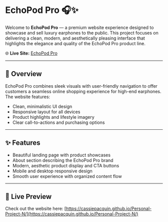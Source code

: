 # EchoPod Pro 🎧✨

Welcome to **EchoPod Pro** — a premium website experience designed to showcase and sell luxury earphones to the public. This project focuses on delivering a clean, modern, and aesthetically pleasing interface that highlights the elegance and quality of the EchoPod Pro product line.

🌐 **Live Site:** [EchoPod Pro](https://cassiepacquin.github.io/Personal-Project-N/)

---

## 📸 Overview

EchoPod Pro combines sleek visuals with user-friendly navigation to offer customers a seamless online shopping experience for high-end earphones. The website features:

- Clean, minimalistic UI design
- Responsive layout for all devices
- Product highlights and lifestyle imagery
- Clear call-to-actions and purchasing options

---

## ✨ Features

- Beautiful landing page with product showcases
- About section describing the EchoPod Pro brand
- Modern, aesthetic product display and CTA buttons
- Mobile and desktop responsive design
- Smooth user experience with organized content flow

---

## 🚀 Live Preview

Check out the website here:
[https://cassiepacquin.github.io/Personal-Project-N/](https://cassiepacquin.github.io/Personal-Project-N/)